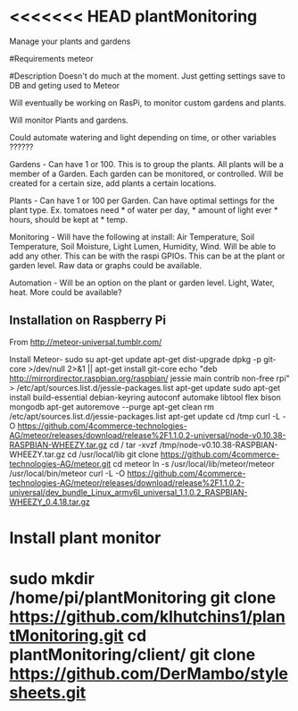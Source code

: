 <<<<<<< HEAD
plantMonitoring
=======
Manage your plants and gardens

#Requirements
meteor

#Description
Doesn't do much at the moment. Just getting settings save to DB and geting used to Meteor

Will eventually be working on RasPi, to monitor custom gardens and plants.


Will monitor Plants and gardens.

Could automate watering and light depending on time, or other variables ??????

Gardens - Can have 1 or 100. This is to group the plants. All plants will be a member of a Garden. Each garden can be monitored,
or controlled. Will be created for a certain size, add plants a certain locations.

Plants - Can have 1 or 100 per Garden. Can have optimal settings for the plant type.
Ex. tomatoes need * of water per day, * amount of light ever * hours, should be kept at * temp.


Monitoring - Will have the following at install: Air Temperature,  Soil Temperature, Soil Moisture, 
Light Lumen, Humidity, Wind. Will be able to add any other. This can be with the raspi GPIOs. 
This can be at the plant or garden level.
Raw data or graphs could be available.

Automation - Will be an option on the plant or garden level. Light, Water, heat. More could be available?


Installation on Raspberry Pi
-----------

From http://meteor-universal.tumblr.com/

Install Meteor-
sudo su
apt-get update
apt-get dist-upgrade
dpkg -p git-core >/dev/null 2>&1 || apt-get install git-core
echo "deb http://mirrordirector.raspbian.org/raspbian/ jessie main contrib non-free rpi" > /etc/apt/sources.list.d/jessie-packages.list
apt-get update
sudo apt-get install build-essential debian-keyring autoconf automake libtool flex bison mongodb
apt-get autoremove --purge
apt-get clean
rm /etc/apt/sources.list.d/jessie-packages.list
apt-get update
cd /tmp
curl -L -O https://github.com/4commerce-technologies-AG/meteor/releases/download/release%2F1.1.0.2-universal/node-v0.10.38-RASPBIAN-WHEEZY.tar.gz
cd /
tar -xvzf /tmp/node-v0.10.38-RASPBIAN-WHEEZY.tar.gz
cd /usr/local/lib
git clone https://github.com/4commerce-technologies-AG/meteor.git
cd meteor
ln -s /usr/local/lib/meteor/meteor /usr/local/bin/meteor
curl -L -O https://github.com/4commerce-technologies-AG/meteor/releases/download/release%2F1.1.0.2-universal/dev_bundle_Linux_armv6l_universal_1.1.0.2_RASPBIAN-WHEEZY_0.4.18.tar.gz

# Install plant monitor
sudo mkdir /home/pi/plantMonitoring
git clone https://github.com/klhutchins1/plantMonitoring.git
cd plantMonitoring/client/
git clone https://github.com/DerMambo/stylesheets.git
=======

